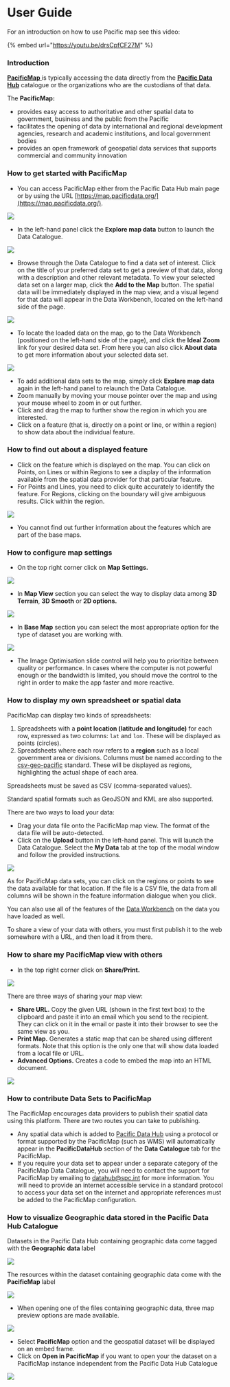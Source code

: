 # User Guide

For an introduction on how to use Pacific map see this video:

{% embed url="https://youtu.be/drsCpfCF27M" %}

### Introduction

[**PacificMap** ](https://map.pacificdata.org)is typically accessing the data directly from the [**Pacific Data Hub**](https://pacificdata.org/data) catalogue or the organizations who are the custodians of that data.

The **PacificMap:**

* provides easy access to authoritative and other spatial data to government, business and the public from the Pacific
* facilitates the opening of data by international and regional development agencies, research and academic institutions, and local government bodies
* provides an open framework of geospatial data services that supports commercial and community innovation

### How to get started with PacificMap

* You can access PacificMap either from the Pacific Data Hub main page or by using the URL [https://map.pacificdata.org/](https://map.pacificdata.org/).

![](../.gitbook/assets/image%20%2860%29.png)

* In the left-hand panel click the **Explore map data** button to launch the Data Catalogue.

![](../.gitbook/assets/image%20%2874%29.png)

* Browse through the Data Catalogue to find a data set of interest. Click on the title of your preferred data set to get a preview of that data, along with a description and other relevant metadata. To view your selected data set on a larger map, click the **Add to the Map** button. The spatial data will be immediately displayed in the map view, and a visual legend for that data will appear in the Data Workbench, located on the left-hand side of the page.

![](../.gitbook/assets/image%20%2868%29.png)

* To locate the loaded data on the map, go to the Data Workbench \(positioned on the left-hand side of the page\), and click the **Ideal Zoom** link for your desired data set. From here you can also click **About data** to get more information about your selected data set.

![](../.gitbook/assets/image%20%2865%29.png)

* To add additional data sets to the map, simply click **Explare map data** again in the left-hand panel to relaunch the Data Catalogue.
* Zoom manually by moving your mouse pointer over the map and using your mouse wheel to zoom in or out further.
* Click and drag the map to further show the region in which you are interested.
* Click on a feature \(that is, directly on a point or line, or within a region\) to show data about the individual feature.

### How to find out about a displayed feature

* Click on the feature which is displayed on the map. You can click on Points, on Lines or within Regions to see a display of the information available from the spatial data provider for that particular feature.
* For Points and Lines, you need to click quite accurately to identify the feature. For Regions, clicking on the boundary will give ambiguous results. Click within the region.

![](../.gitbook/assets/image%20%2857%29.png)

* You cannot find out further information about the features which are part of the base maps.

### How to configure map settings

* On the top right corner click on **Map Settings.**

![](../.gitbook/assets/image%20%2856%29.png)

* In **Map View** section you can select the way to display data among **3D Terrain**, **3D Smooth** or **2D options.**

![](../.gitbook/assets/image%20%2859%29.png)

* In **Base Map** section you can select the most appropriate option for the type of dataset you are working with.

![](../.gitbook/assets/image%20%2863%29.png)

* The Image Optimisation slide control will help you to prioritize between quality or performance. In cases where the computer is not powerful enough or the bandwidth is limited, you should move the control to the right in order to make the app faster and more reactive.  

### How to display my own spreadsheet or spatial data

PacificMap can display two kinds of spreadsheets:

1. Spreadsheets with a **point location \(latitude and longitude\)** for each row, expressed as two columns: `lat` and `lon`. These will be displayed as points \(circles\).
2. Spreadsheets where each row refers to a **region** such as a local government area or divisions. Columns must be named according to the [csv-geo-pacific](https://github.com/PacificCommunity/csv-geo-pacific) standard. These will be displayed as regions, highlighting the actual shape of each area.

Spreadsheets must be saved as CSV \(comma-separated values\).

Standard spatial formats such as GeoJSON and KML are also supported.

There are two ways to load your data:

* Drag your data file onto the PacificMap map view. The format of the data file will be auto-detected.
* Click on the **Upload** button in the left-hand panel. This will launch the Data Catalogue. Select the **My Data** tab at the top of the modal window and follow the provided instructions.

![](../.gitbook/assets/image%20%2862%29.png)

As for PacificMap data sets, you can click on the regions or points to see the data available for that location. If the file is a CSV file, the data from all columns will be shown in the feature information dialogue when you click.

You can also use all of the features of the [Data Workbench](https://map.pacificdata.org/help/data-workbench.html) on the data you have loaded as well.

To share a view of your data with others, you must first publish it to the web somewhere with a URL, and then load it from there.

### How to share my PacificMap view with others

* In the top right corner click on **Share/Print.**

![](../.gitbook/assets/image%20%2861%29.png)

There are three ways of sharing your map view:

* **Share URL.** Copy the given URL \(shown in the first text box\) to the clipboard and paste it into an email which you send to the recipient. They can click on it in the email or paste it into their browser to see the same view as you.
* **Print Map.** Generates a static map that can be shared using different formats. Note that this option is the only one that will show data loaded from a local file or URL.
* **Advanced Options.** Creates a code to embed the map into an HTML document.

![](../.gitbook/assets/image%20%2873%29.png)

### How to contribute Data Sets to PacificMap

The PacificMap encourages data providers to publish their spatial data using this platform. There are two routes you can take to publishing.

* Any spatial data which is added to [Pacific Data Hub](https://pacificdata.org/) using a protocol or format supported by the PacificMap \(such as WMS\) will automatically appear in the **PacificDataHub** section of the **Data Catalogue** tab for the PacificMap.
* If you require your data set to appear under a separate category of the PacificMap Data Catalogue, you will need to contact the support for PacificMap by emailing to [datahub@spc.int](mailto:datahub@spc.int) for more information. You will need to provide an internet accessible service in a standard protocol to access your data set on the internet and appropriate references must be added to the PacificMap configuration.

### How to visualize Geographic data stored in the Pacific Data Hub Catalogue 

Datasets in the Pacific Data Hub containing geographic data come tagged with the **Geographic data** label

![](../.gitbook/assets/image%20%2866%29.png)

The resources within the dataset containing geographic data come with the **PacificMap** label 

![](../.gitbook/assets/image%20%2867%29.png)

* When opening one of the files containing geographic data, three map preview options are made available.

![](../.gitbook/assets/image%20%2855%29.png)

* Select **PacificMap** option and the geospatial dataset will be displayed on an embed frame.
* Click on **Open in PacificMap** if you want to open your the dataset on a PacificMap instance independent from the Pacific Data Hub Catalogue

![](../.gitbook/assets/image%20%2869%29.png)

